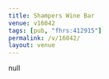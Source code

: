 ```yaml
---
title: Shampers Wine Bar
venue: v16042
tags: [pub, "fhrs:412915"]
permalink: /v/16042/
layout: venue
---
```

null